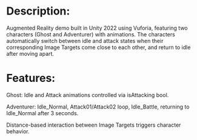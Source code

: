 # Description:
Augmented Reality demo built in Unity 2022 using Vuforia, featuring two characters (Ghost and Adventurer) with animations. The characters automatically switch between idle and attack states when their corresponding Image Targets come close to each other, and return to idle after moving apart.

# Features:

Ghost: Idle and Attack animations controlled via isAttacking bool.

Adventurer: Idle_Normal, Attack01/Attack02 loop, Idle_Battle, returning to Idle_Normal after 3 seconds.

Distance-based interaction between Image Targets triggers character behavior.
